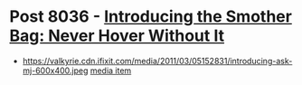 # Post 8036 - [Introducing the Smother Bag: Never Hover Without It](https://www.ifixit.com/News/8036/smother-bag)

- https://valkyrie.cdn.ifixit.com/media/2011/03/05152831/introducing-ask-mj-600x400.jpeg [media item](media-28474.md)